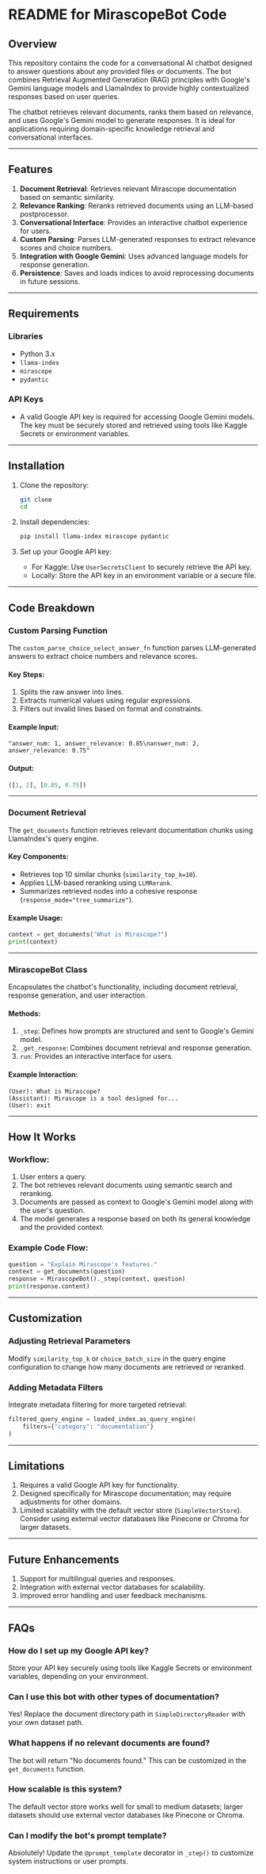 # README for MirascopeBot Code

## **Overview**

This repository contains the code for a conversational AI chatbot designed to answer questions about any provided files or documents. The bot combines Retrieval Augmented Generation (RAG) principles with Google's Gemini language models and LlamaIndex to provide highly contextualized responses based on user queries.

The chatbot retrieves relevant documents, ranks them based on relevance, and uses Google's Gemini model to generate responses. It is ideal for applications requiring domain-specific knowledge retrieval and conversational interfaces.

---

## **Features**

1. **Document Retrieval**: Retrieves relevant Mirascope documentation based on semantic similarity.
2. **Relevance Ranking**: Reranks retrieved documents using an LLM-based postprocessor.
3. **Conversational Interface**: Provides an interactive chatbot experience for users.
4. **Custom Parsing**: Parses LLM-generated responses to extract relevance scores and choice numbers.
5. **Integration with Google Gemini**: Uses advanced language models for response generation.
6. **Persistence**: Saves and loads indices to avoid reprocessing documents in future sessions.

---

## **Requirements**

### **Libraries**
- Python 3.x
- `llama-index`
- `mirascope`
- `pydantic`

### **API Keys**
- A valid Google API key is required for accessing Google Gemini models. The key must be securely stored and retrieved using tools like Kaggle Secrets or environment variables.

---

## **Installation**

1. Clone the repository:
   ```bash
   git clone 
   cd 
   ```

2. Install dependencies:
   ```bash
   pip install llama-index mirascope pydantic
   ```

3. Set up your Google API key:
   - For Kaggle:
     Use `UserSecretsClient` to securely retrieve the API key.
   - Locally:
     Store the API key in an environment variable or a secure file.

---

## **Code Breakdown**

### **Custom Parsing Function**
The `custom_parse_choice_select_answer_fn` function parses LLM-generated answers to extract choice numbers and relevance scores.

#### Key Steps:
1. Splits the raw answer into lines.
2. Extracts numerical values using regular expressions.
3. Filters out invalid lines based on format and constraints.

#### Example Input:
```plaintext
"answer_num: 1, answer_relevance: 0.85\nanswer_num: 2, answer_relevance: 0.75"
```

#### Output:
```python
([1, 2], [0.85, 0.75])
```

---

### **Document Retrieval**
The `get_documents` function retrieves relevant documentation chunks using LlamaIndex's query engine.

#### Key Components:
- Retrieves top 10 similar chunks (`similarity_top_k=10`).
- Applies LLM-based reranking using `LLMRerank`.
- Summarizes retrieved nodes into a cohesive response (`response_mode="tree_summarize"`).

#### Example Usage:
```python
context = get_documents("What is Mirascope?")
print(context)
```

---

### **MirascopeBot Class**
Encapsulates the chatbot's functionality, including document retrieval, response generation, and user interaction.

#### Methods:
1. `_step`: Defines how prompts are structured and sent to Google's Gemini model.
2. `_get_response`: Combines document retrieval and response generation.
3. `run`: Provides an interactive interface for users.

#### Example Interaction:
```plaintext
(User): What is Mirascope?
(Assistant): Mirascope is a tool designed for...
(User): exit
```

---

## **How It Works**

### Workflow:
1. User enters a query.
2. The bot retrieves relevant documents using semantic search and reranking.
3. Documents are passed as context to Google's Gemini model along with the user's question.
4. The model generates a response based on both its general knowledge and the provided context.

### Example Code Flow:
```python
question = "Explain Mirascope's features."
context = get_documents(question)
response = MirascopeBot()._step(context, question)
print(response.content)
```

---

## **Customization**

### Adjusting Retrieval Parameters
Modify `similarity_top_k` or `choice_batch_size` in the query engine configuration to change how many documents are retrieved or reranked.

### Adding Metadata Filters
Integrate metadata filtering for more targeted retrieval:
```python
filtered_query_engine = loaded_index.as_query_engine(
    filters={"category": "documentation"}
)
```

---

## **Limitations**

1. Requires a valid Google API key for functionality.
2. Designed specifically for Mirascope documentation; may require adjustments for other domains.
3. Limited scalability with the default vector store (`SimpleVectorStore`). Consider using external vector databases like Pinecone or Chroma for larger datasets.

---

## **Future Enhancements**

1. Support for multilingual queries and responses.
2. Integration with external vector databases for scalability.
3. Improved error handling and user feedback mechanisms.

---

## **FAQs**

### How do I set up my Google API key?
Store your API key securely using tools like Kaggle Secrets or environment variables, depending on your environment.

### Can I use this bot with other types of documentation?
Yes! Replace the document directory path in `SimpleDirectoryReader` with your own dataset path.

### What happens if no relevant documents are found?
The bot will return "No documents found." This can be customized in the `get_documents` function.

### How scalable is this system?
The default vector store works well for small to medium datasets; larger datasets should use external vector databases like Pinecone or Chroma.

### Can I modify the bot's prompt template?
Absolutely! Update the `@prompt_template` decorator in `_step()` to customize system instructions or user prompts.
